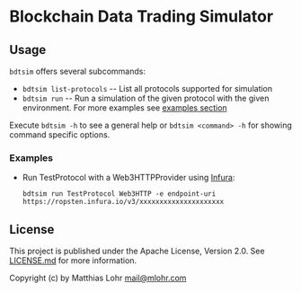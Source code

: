 # Blockchain Data Trading Simulator

## Usage

`bdtsim` offers several subcommands:
  * `bdtsim list-protocols` -- List all protocols supported for simulation
  * `bdtsim run` -- Run a simulation of the given protocol with the given environment.
    For more examples see [examples section](#examples)

Execute `bdtsim -h` to see a general help or `bdtsim <command> -h` for showing command specific options.


### Examples

  * Run TestProtocol with a Web3HTTPProvider using [Infura](https://infura.io/):
    ```
    bdtsim run TestProtocol Web3HTTP -e endpoint-uri https://ropsten.infura.io/v3/xxxxxxxxxxxxxxxxxxxxx
    ```

## License

This project is published under the Apache License, Version 2.0.
See [LICENSE.md](LICENSE.md) for more information.

Copyright (c) by Matthias Lohr <mail@mlohr.com>
